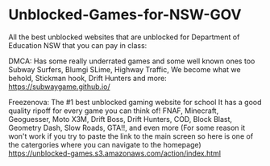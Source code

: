 # Unblocked-Games-for-NSW-GOV
All the best unblocked websites that are unblocked for Department of Education NSW that you can pay in class:

DMCA:
Has some really underrated games and some well known ones too
Subway Surfers, Blumgi SLime, Highway Traffic, We become what we behold, Stickman hook, Drift Hunters and more:
https://subwaygame.github.io/

Freezenova:
The #1 best unblocked gaming website for school
It has a good quality ripoff for every game you can think of!
FNAF, Minecraft, Geoguesser, Moto X3M, Drift Boss, Drift Hunters, COD, Block Blast, Geometry Dash, Slow Roads, GTA!!, and even more
(For some reason it won't work if you try to paste the link to the main screen so here is one of the catergories where you can navigate to the homepage) https://unblocked-games.s3.amazonaws.com/action/index.html
